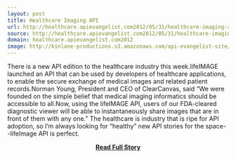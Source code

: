 ```yaml
---
layout: post
title: Healthcare Imaging API
url: http://healthcare.apievangelist.com2012/05/31/healthcare-imaging-api/
source: http://healthcare.apievangelist.com2012/05/31/healthcare-imaging-api/
domain: healthcare.apievangelist.com2012
image: http://kinlane-productions.s3.amazonaws.com/api-evangelist-site/blog/medical-imaging-api.jpg
---
```


<p>There is a new API edition to the healthcare industry this week.lifeIMAGE launched an API that can be used by developers of healthcare applications, to enable the secure exchange of medical images and related patient records.Norman Young, President and CEO of ClearCanvas, said “We were founded on the simple belief that medical imaging informatics should be accessible to all.Now, using the lifeIMAGE API, users of our FDA-cleared diagnostic viewer will be able to instantaneously share images that are in front of them with any one.” The healthcare is industry that is ripe for API adoption, so I’m always looking for “healthy” new API stories for the space--lifeImage API is perfect.</p>
<center><p><a href="http://healthcare.apievangelist.com2012/05/31/healthcare-imaging-api/" style='padding:25px; font-sze:18px; font-weight: bold;'>Read Full Story</a></p></center>
